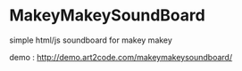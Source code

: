MakeyMakeySoundBoard
====================

simple html/js soundboard for makey makey


demo : http://demo.art2code.com/makeymakeysoundboard/
